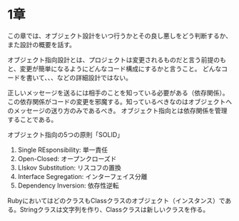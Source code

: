 # 1章

この章では、オブジェクト設計をいつ行うかとその良し悪しをどう判断するか、また設計の概要を話す。

オブジェクト指向設計とは、プロジェクトは変更されるものだと言う前提のもと、変更が簡単になるようにどんなコード構成にするかと言うこと。
どんなコードを書いて、、、などの詳細設計ではない。

正しいメッセージを送るには相手のことを知っている必要がある（依存関係）。この依存関係がコードの変更を邪魔する。知っているべきなのはオブジェクトへのメッセージの送り方のみであるべき。
オブジェクト指向とは依存関係を管理することである。

オブジェクト指向の5つの原則「SOLID」

1. Single REsponsibility: 単一責任
2. Open-Closed: オープンクローズド
3. LIskov Substitution: リスコフの置換
4. Interface Segregation: インターフェイス分離
5. Dependency Inversion: 依存性逆転

RubyにおいてはどのクラスもClassクラスのオブジェクト（インスタンス）である。Stringクラスは文字列を作り、Classクラスは新しいクラスを作る。


